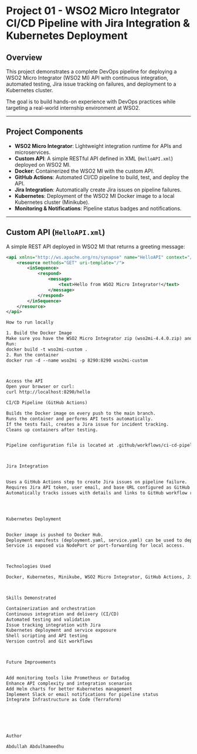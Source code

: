 
# Project 01 - WSO2 Micro Integrator CI/CD Pipeline with Jira Integration & Kubernetes Deployment

## Overview

This project demonstrates a complete DevOps pipeline for deploying a WSO2 Micro Integrator (WSO2 MI) API with continuous integration, automated testing, Jira issue tracking on failures, and deployment to a Kubernetes cluster. 

The goal is to build hands-on experience with DevOps practices while targeting a real-world internship environment at WSO2.

---

## Project Components

- **WSO2 Micro Integrator**: Lightweight integration runtime for APIs and microservices.
- **Custom API**: A simple RESTful API defined in XML (`HelloAPI.xml`) deployed on WSO2 MI.
- **Docker**: Containerized the WSO2 MI with the custom API.
- **GitHub Actions**: Automated CI/CD pipeline to build, test, and deploy the API.
- **Jira Integration**: Automatically create Jira issues on pipeline failures.
- **Kubernetes**: Deployment of the WSO2 MI Docker image to a local Kubernetes cluster (Minikube).
- **Monitoring & Notifications**: Pipeline status badges and notifications.

---

## Custom API (`HelloAPI.xml`)

A simple REST API deployed in WSO2 MI that returns a greeting message:

```xml
<api xmlns="http://ws.apache.org/ns/synapse" name="HelloAPI" context="/hello">
    <resource methods="GET" uri-template="/">
        <inSequence>
            <respond>
                <message>
                    <text>Hello from WSO2 Micro Integrator!</text>
                </message>
            </respond>
        </inSequence>
    </resource>
</api>

How to run locally

1. Build the Docker Image
Make sure you have the WSO2 Micro Integrator zip (wso2mi-4.4.0.zip) and API XML inside the project folder.
Run:
docker build -t wso2mi-custom .
2. Run the container
docker run -d --name wso2mi -p 8290:8290 wso2mi-custom



Access the API
Open your browser or curl:
curl http://localhost:8290/hello

CI/CD Pipeline (GitHub Actions)

Builds the Docker image on every push to the main branch.
Runs the container and performs API tests automatically.
If the tests fail, creates a Jira issue for incident tracking.
Cleans up containers after testing.


Pipeline configuration file is located at .github/workflows/ci-cd-pipeline.yml.



Jira Integration


Uses a GitHub Actions step to create Jira issues on pipeline failure.
Requires Jira API token, user email, and base URL configured as GitHub Secrets.
Automatically tracks issues with details and links to GitHub workflow run.




Kubernetes Deployment


Docker image is pushed to Docker Hub.
Deployment manifests (deployment.yaml, service.yaml) can be used to deploy WSO2 MI to Kubernetes (Minikube or cloud).
Service is exposed via NodePort or port-forwarding for local access.



Technologies Used

Docker, Kubernetes, Minikube, WSO2 Micro Integrator, GitHub Actions, Jira API, Bash scripting, REST API, XML configuration, Curl



Skills Demonstrated

Containerization and orchestration
Continuous integration and delivery (CI/CD)
Automated testing and validation
Issue tracking integration with Jira
Kubernetes deployment and service exposure
Shell scripting and API testing
Version control and Git workflows



Future Improvements


Add monitoring tools like Prometheus or Datadog
Enhance API complexity and integration scenarios
Add Helm charts for better Kubernetes management
Implement Slack or email notifications for pipeline status
Integrate Infrastructure as Code (Terraform)






Author

Abdullah Abdulhameedhu



